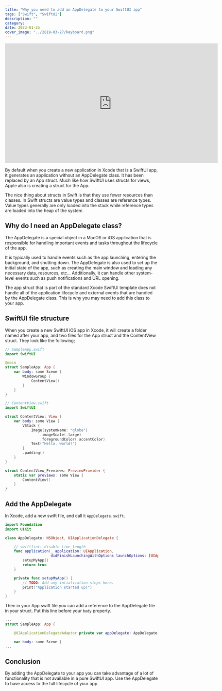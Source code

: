 ```yaml
---
title: "Why you need to add an AppDelegate to your SwiftUI app"
tags: ["Swift", "SwiftUI"]
description: ""
category: 
date: 2023-01-25
cover_image: "../2019-03-27/keyboard.png"
---
```


<div style="text-align: center">
<iframe width="700" height="393" src="https://youtube.com/embed/g6Ei6esE7Ac" frameborder="0" allow="accelerometer; autoplay; encrypted-media; gyroscope; picture-in-picture" allowfullscreen></iframe>
</div>

By default when you create a new application in Xcode that is a SwiftUI app, it generates an application without an AppDelegate class. It has been replaced by an App struct. Much like how SwiftUI uses structs 
for views, Apple also is creating a struct for the App.

The nice thing about structs in Swift is that they use fewer resources than classes. In Swift structs are value types and classes are reference types. Value types generally are only loaded into the stack while reference types are loaded into the heap of the system. 

## Why do I need an AppDelegate class?

The AppDelegate is a special object in a MacOS or iOS application that is responsible for handling important events and tasks throughout the lifecycle of the app. 

It is typically used to handle events such as the app launching, entering the background, and shutting down. The AppDelegate is also used to set up the initial state of the app, such as creating the main window and loading any necessary data, resources, etc... Additionally, it can handle other system-level events such as push notifications and URL opening.

The app struct that is part of the standard Xcode SwiftUI template does not handle all of the application lifecycle and external events that are handled by the AppDelegate class. This is why you may need to add this class to your app.

## SwiftUI file structure

When you create a new SwiftUI iOS app in Xcode, it will create a folder named after your app, and two files for the App struct and the ContentView struct. They look like the following;

```swift
// SampleApp.swift
import SwiftUI

@main
struct SampleApp: App {
    var body: some Scene {
        WindowGroup {
            ContentView()
        }
    }
}
```

```swift
// ContentView.swift
import SwiftUI

struct ContentView: View {
    var body: some View {
        VStack {
            Image(systemName: "globe")
                .imageScale(.large)
                .foregroundColor(.accentColor)
            Text("Hello, world!")
        }
        .padding()
    }
}

struct ContentView_Previews: PreviewProvider {
    static var previews: some View {
        ContentView()
    }
}
```

## Add the AppDelegate

In Xcode, add a new swift file, and call it `AppDelegate.swift`.

```swift
import Foundation
import UIKit

class AppDelegate: NSObject, UIApplicationDelegate {

    // swiftlint: disable line_length
    func application(_ application: UIApplication,
                     didFinishLaunchingWithOptions launchOptions: [UIApplication.LaunchOptionsKey: Any]? = nil) -> Bool {
        setupMyApp()
        return true
    }

    private func setupMyApp() {
        // TODO: Add any intialization steps here.
        print("Application started up!")
    }
}
```

Then in your App.swift file you can add a reference to the AppDelegate file in your struct. Put this line before your `body` property.

```swift
...
struct SampleApp: App {

    @UIApplicationDelegateAdaptor private var appDelegate: AppDelegate

    var body: some Scene {
...
```

## Conclusion

By adding the AppDelegate to your app you can take advantage of a lot of functionality that is not available in a pure SwiftUI app. Use the AppDelegate to have access to the full lifecycle of your app.